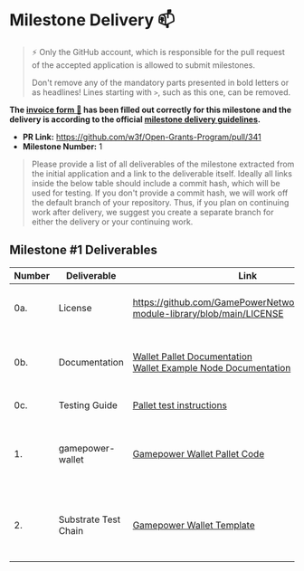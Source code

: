 # Milestone Delivery :mailbox:

> ⚡ Only the GitHub account, which is responsible for the pull request of the accepted application is allowed to submit milestones. 
> 
> Don't remove any of the mandatory parts presented in bold letters or as headlines! Lines starting with `>`, such as this one, can be removed.

**The [invoice form :pencil:](https://forms.gle/8Wx7nxtq8fKrsuEz8) has been filled out correctly for this milestone and the delivery is according to the official [milestone delivery guidelines](https://github.com/w3f/General-Grants-Program/blob/master/grants/milestone-deliverables-guidelines.md).**  

* **PR Link:** https://github.com/w3f/Open-Grants-Program/pull/341
* **Milestone Number:** 1

> Please provide a list of all deliverables of the milestone extracted from the initial application and a link to the deliverable itself. Ideally all links inside the below table should include a commit hash, which will be used for testing. If you don't provide a commit hash, we will work off the default branch of your repository. Thus, if you plan on continuing work after delivery, we suggest you create a separate branch for either the delivery or your continuing work. 
> 
## Milestone #1 Deliverables

| Number | Deliverable | Link | Notes |
| ------------- | ------------- | ------------- |------------- |
| 0a. | License |https://github.com/GamePowerNetwork/gamepower-module-library/blob/main/LICENSE| All the packages uses the Apache 2.0 license.| 
| 0b.  | Documentation |[Wallet Pallet Documentation](https://github.com/GamePowerNetwork/gamepower-module-library/tree/main/wallet#gamepower-wallet-pallet-) <br/> [Wallet Example Node Documentation](https://github.com/GamePowerNetwork/gamepower-wallet-template#gamepower-wallet-template)| Documentation for the pallet's code is inline and can be built.| 
| 0c. | Testing Guide | [Pallet test instructions](https://github.com/GamePowerNetwork/gamepower-module-library/tree/main/wallet#test-pallet)| Unit Tests: <br/> [Wallet Pallet](https://github.com/GamePowerNetwork/gamepower-module-library/blob/main/wallet/src/tests.rs)| 
| 1. | gamepower-wallet | [Gamepower Wallet Pallet Code](https://github.com/GamePowerNetwork/gamepower-module-library/blob/main/wallet/src/lib.rs) | The nft-wallet-pallet has been renamed to gamepower-wallet.| 
| 2. | Substrate Test Chain | [Gamepower Wallet Template](https://github.com/GamePowerNetwork/gamepower-wallet-template) | This template comes with a [Dockerfile](https://github.com/GamePowerNetwork/gamepower-wallet-template/blob/master/Dockerfile) to test the GamePower Wallet pallet.| 
